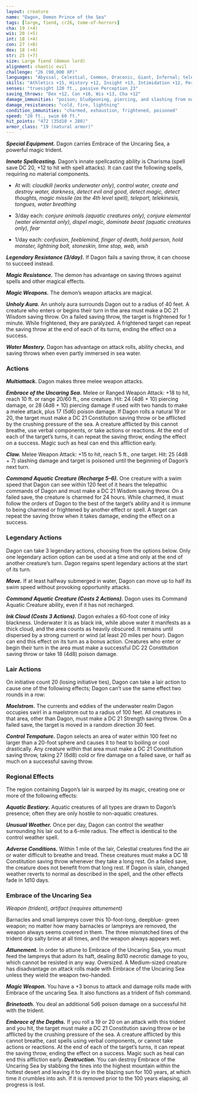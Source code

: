 ```yaml
---
layout: creature
name: "Dagon, Demon Prince of the Sea"
tags: [large, fiend, cr26, tome-of-horrors]
cha: 19 (+4)
wis: 20 (+5)
int: 18 (+4)
con: 27 (+8)
dex: 18 (+4)
str: 25 (+7)
size: Large fiend (demon lord)
alignment: chaotic evil
challenge: "26 (90,000 XP)"
languages: "Abyssal, Celestial, Common, Draconic, Giant, Infernal; telepathy 120 ft."
skills: "Athletics +15, History +12, Insight +13, Intimidation +12, Perception +13"
senses: "truesight 120 ft., passive Perception 23"
saving_throws: "Dex +12, Con +16, Wis +13, Cha +12"
damage_immunities: "poison; bludgeoning, piercing, and slashing from nonmagical weapons"
damage_resistances: "cold, fire, lightning"
condition_immunities: "charmed, exhaustion, frightened, poisoned"
speed: "20 ft., swim 60 ft."
hit_points: "472 (35d10 + 280)"
armor_class: "19 (natural armor)"
---
```


***Special Equipment.*** Dagon carries Embrace of the Uncaring Sea, a
powerful magic trident.

***Innate Spellcasting.*** Dagon’s innate spellcasting ability is Charisma
(spell save DC 20, +12 to hit with spell attacks). It can cast the following
spells, requiring no material components.

* At will: <i>cloudkill (works underwater only), control water, create
and destroy water, darkness, detect evil and good, detect magic, detect
thoughts, magic missile (as the 4th level spell), teleport, telekinesis,
tongues, water breathing</i>

* 3/day each: <i>conjure animals (aquatic creatures only), conjure elemental
(water elemental only), dispel magic, dominate beast (aquatic creatures
only), fear</i>

* 1/day each: <i>confusion, feeblemind, finger of death, hold person, hold
monster, lightning bolt, stoneskin, time stop, web, wish</i>

***Legendary Resistance (3/day).*** If Dagon fails a saving throw, it can
choose to succeed instead.

***Magic Resistance.*** The demon has advantage on saving throws against
spells and other magical effects.

***Magic Weapons.*** The demon’s weapon attacks are magical.

***Unholy Aura.*** An unholy aura surrounds Dagon out to a radius of 40
feet. A creature who enters or begins their turn in the area must make a DC
21 Wisdom saving throw. On a failed saving throw, the target is frightened
for 1 minute. While frightened, they are paralyzed. A frightened target can
repeat the saving throw at the end of each of its turns, ending the effect
on a success.

***Water Mastery.*** Dagon has advantage on attack rolls, ability checks,
and saving throws when even partly immersed in sea water.

### Actions

***Multiattack.*** Dagon makes three melee weapon attacks.

***Embrace of the Uncaring Sea.*** Melee or Ranged Weapon Attack: +18
to hit, reach 10 ft. or range 20/60 ft., one creature. Hit: 24 (4d6 + 10)
piercing damage, or 28 (4d8 + 10) piercing damage if used with two hands
to make a melee attack, plus 17 (5d6) poison damage. If Dagon rolls a
natural 19 or 20, the target must make a DC 21 Constitution saving throw
or be afflicted by the crushing pressure of the sea. A creature afflicted by
this cannot breathe, use verbal components, or take actions or reactions.
At the end of each of the target’s turns, it can repeat the saving throw,
ending the effect on a success. Magic such as heal can end this affliction
early.

***Claw.*** Melee Weapon Attack: +15 to hit, reach 5 ft., one target. Hit: 25
(4d8 + 7) slashing damage and target is poisoned until the beginning of
Dagon’s next turn.

***Command Aquatic Creature (Recharge 5–6).*** One creature with a
swim speed that Dagon can see within 120 feet of it hears the telepathic
commands of Dagon and must make a DC 21 Wisdom saving throw. On
a failed save, the creature is charmed for 24 hours. While charmed, it
must follow the orders of Dagon to the best of the target’s ability and it is
immune to being charmed or frightened by another effect or spell. A target
can repeat the saving throw when it takes damage, ending the effect on a
success.

### Legendary Actions

Dagon can take 3 legendary actions, choosing from the options below.
Only one legendary action option can be used at a time and only at the
end of another creature’s turn. Dagon regains spent legendary actions at
the start of its turn.

***Move.*** If at least halfway submerged in water, Dagon can move up to
half its swim speed without provoking opportunity attacks.

***Command Aquatic Creature (Costs 2 Actions).*** Dagon uses its
Command Aquatic Creature ability, even if it has not recharged.

***Ink Cloud (Costs 3 Actions).*** Dagon exhales a 60-foot cone of inky
blackness. Underwater it is as black ink, while above water it manifests
as a thick cloud, and the area counts as heavily obscured. It remains until
dispersed by a strong current or wind (at least 20 miles per hour). Dagon
can end this effect on its turn as a bonus action. Creatures who enter or
begin their turn in the area must make a successful DC 22 Constitution
saving throw or take 18 (4d8) poison damage.

### Lair Actions

On initiative count 20 (losing initiative ties), Dagon can take a lair
action to cause one of the following effects; Dagon can’t use the same
effect two rounds in a row:

***Maelstrom.*** The currents and eddies of the underwater realm Dagon
occupies swirl in a maelstrom out to a radius of 100 feet. All creatures in
that area, other than Dagon, must make a DC 21 Strength saving throw.
On a failed save, the target is moved in a random direction 30 feet.

***Control Tempature.*** Dagon selects an area of water within 100 feet
no larger than a 20-foot sphere and causes it to heat to boiling or cool
drastically. Any creature within that area must make a DC 21 Constitution
saving throw, taking 27 (6d8) cold or fire damage on a failed save, or half
as much on a successful saving throw.

### Regional Effects

The region containing Dagon’s lair is warped by its magic, creating one
or more of the following effects:

***Aquatic Bestiary.*** Aquatic creatures of all types are drawn to Dagon’s
presence; often they are only hostile to non-aquatic creatures.

***Unusual Weather.*** Once per day, Dagon can control the weather
surrounding his lair out to a 6-mile radius. The effect is identical to the
control weather spell.

***Adverse Conditions.*** Within 1 mile of the lair, Celestial creatures find
the air or water difficult to breathe and tread. These creatures must make
a DC 18 Constitution saving throw whenever they take a long rest. On a
failed save, the creature does not benefit from that long rest.
If Dagon is slain, changed weather reverts to normal as described in the
spell, and the other effects fade in 1d10 days.

### Embrace of the Uncaring Sea

<i>Weapon (trident), artifact (requires attunement)</i>

Barnacles and small lampreys cover this 10-foot-long, deepblue-
green weapon; no matter how many barnacles or lampreys
are removed, the weapon always seems covered in them. The three
mismatched tines of the trident drip salty brine at all times, and the
weapon always appears wet.

***Attunement.*** In order to attune to Embrace of the Uncaring
Sea, you must feed the lampreys that adorn its haft, dealing 8d10
necrotic damage to you, which cannot be resisted in any way.
Oversized. A Medium-sized creature has disadvantage on attack
rolls made with Embrace of the Uncaring Sea unless they wield the
weapon two-handed.

***Magic Weapon.*** You have a +3 bonus to attack and damage rolls
made with Embrace of the uncaring Sea. It also functions as a
trident of fish command.

***Brinetooth.*** You deal an additional 5d6 poison damage on a
successful hit with the trident.

***Embrace of the Depths.*** If you roll a 19 or 20 on an attack with
this trident and you hit, the target must make a DC 21 Constitution
saving throw or be afflicted by the crushing pressure of the sea. A
creature afflicted by this cannot breathe, cast spells using verbal
components, or cannot take actions or reactions. At the end of each
of the target’s turns, it can repeat the saving throw, ending the effect
on a success. Magic such as heal can end this affliction early.
***Destruction.*** You can destroy Embrace of the Uncaring Sea
by stabbing the tines into the highest mountain within the hottest
desert and leaving it to dry in the blazing sun for 100 years, at
which time it crumbles into ash. If it is removed prior to the 100
years elapsing, all progress is lost.
